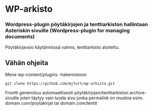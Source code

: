 # WP-arkisto
### Wordpress-plugin pöytäkirjojen ja tenttiarkiston hallintaan Asteriskin sivuille (Wordpress-plugin for managing documents)

Pöytäkirjaosio käytännössä valmis, tenttiarkisto aloitettu.

Vähän ohjeita
-----------

Mene wp-content/plugins -hakemistoon
```
git clone https://github.com/mjturt/wp-arkisto.git
```
Frontti generoituu automaattisesti pöytäkirjojen/tenttiarkiston archive-sivuille joten täytyy vain luoda sivu jonka permalink on muotoa esim. domain.com/poytakirjat tai domain.com/tentit
